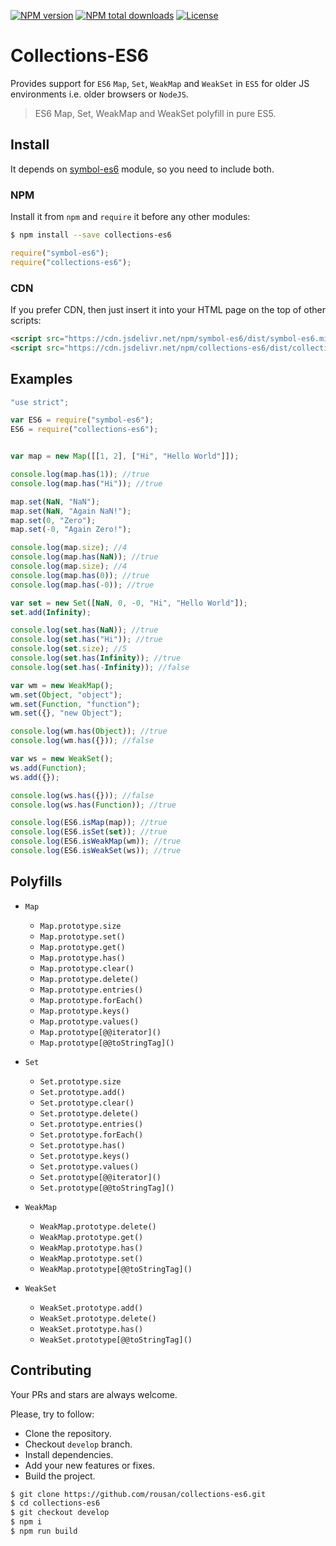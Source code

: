 [![NPM version](https://img.shields.io/npm/v/collections-es6.svg)](https://www.npmjs.com/package/collections-es6)
[![NPM total downloads](https://img.shields.io/npm/dt/collections-es6.svg)](https://www.npmjs.com/package/collections-es6)
[![License](https://img.shields.io/github/license/rousan/collections-es6.svg)](https://github.com/rousan/collections-es6/blob/master/LICENSE)

# Collections-ES6

Provides support for `ES6` `Map`, `Set`, `WeakMap` and `WeakSet` in `ES5` for older JS environments i.e. older browsers or `NodeJS`.

> ES6 Map, Set, WeakMap and WeakSet polyfill in pure ES5.

## Install

It depends on [symbol-es6](https://github.com/rousan/symbol-es6) module, so you need to include both.

### NPM

Install it from `npm` and `require` it before any other modules:

```bash
$ npm install --save collections-es6
```

```javascript
require("symbol-es6");
require("collections-es6");
```

### CDN

If you prefer CDN, then just insert it into your HTML page on the top of other scripts:

```html
<script src="https://cdn.jsdelivr.net/npm/symbol-es6/dist/symbol-es6.min.js"></script>
<script src="https://cdn.jsdelivr.net/npm/collections-es6/dist/collections-es6.min.js"></script>
```

## Examples

```javascript
"use strict";

var ES6 = require("symbol-es6");
ES6 = require("collections-es6");


var map = new Map([[1, 2], ["Hi", "Hello World"]]);

console.log(map.has(1)); //true
console.log(map.has("Hi")); //true

map.set(NaN, "NaN");
map.set(NaN, "Again NaN!");
map.set(0, "Zero");
map.set(-0, "Again Zero!");

console.log(map.size); //4
console.log(map.has(NaN)); //true
console.log(map.size); //4
console.log(map.has(0)); //true
console.log(map.has(-0)); //true

var set = new Set([NaN, 0, -0, "Hi", "Hello World"]);
set.add(Infinity);

console.log(set.has(NaN)); //true
console.log(set.has("Hi")); //true
console.log(set.size); //5
console.log(set.has(Infinity)); //true
console.log(set.has(-Infinity)); //false

var wm = new WeakMap();
wm.set(Object, "object");
wm.set(Function, "function");
wm.set({}, "new Object");

console.log(wm.has(Object)); //true
console.log(wm.has({})); //false

var ws = new WeakSet();
ws.add(Function);
ws.add({});

console.log(ws.has({})); //false
console.log(ws.has(Function)); //true

console.log(ES6.isMap(map)); //true
console.log(ES6.isSet(set)); //true
console.log(ES6.isWeakMap(wm)); //true
console.log(ES6.isWeakSet(ws)); //true
```

## Polyfills

* `Map`

    * `Map.prototype.size`
    * `Map.prototype.set()`
    * `Map.prototype.get()`
    * `Map.prototype.has()`
    * `Map.prototype.clear()`
    * `Map.prototype.delete()`
    * `Map.prototype.entries()`
    * `Map.prototype.forEach()`
    * `Map.prototype.keys()`
    * `Map.prototype.values()`
    * `Map.prototype[@@iterator]()`
    * `Map.prototype[@@toStringTag]()`
    
* `Set`
    * `Set.prototype.size`
    * `Set.prototype.add()`
    * `Set.prototype.clear()`
    * `Set.prototype.delete()`
    * `Set.prototype.entries()`
    * `Set.prototype.forEach()`
    * `Set.prototype.has()`
    * `Set.prototype.keys()`
    * `Set.prototype.values()`
    * `Set.prototype[@@iterator]()`
    * `Set.prototype[@@toStringTag]()`
    
* `WeakMap`

    * `WeakMap.prototype.delete()`
    * `WeakMap.prototype.get()`
    * `WeakMap.prototype.has()`
    * `WeakMap.prototype.set()`
    * `WeakMap.prototype[@@toStringTag]()`
    
* `WeakSet`

    * `WeakSet.prototype.add()`
    * `WeakSet.prototype.delete()`
    * `WeakSet.prototype.has()`
    * `WeakSet.prototype[@@toStringTag]()`

## Contributing

Your PRs and stars are always welcome.

Please, try to follow:

* Clone the repository.
* Checkout `develop` branch.
* Install dependencies.
* Add your new features or fixes.
* Build the project.

```sh
$ git clone https://github.com/rousan/collections-es6.git
$ cd collections-es6
$ git checkout develop
$ npm i
$ npm run build
```